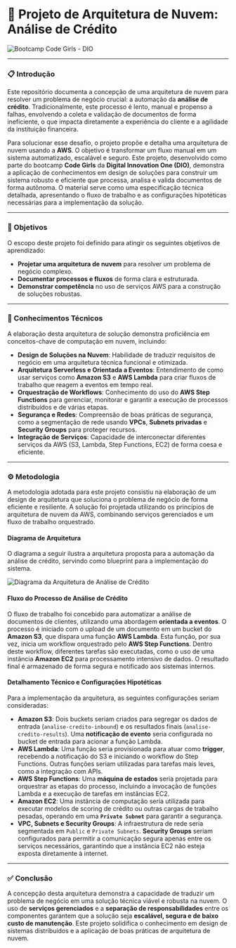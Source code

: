 # 🚀 Projeto de Arquitetura de Nuvem: Análise de Crédito

![Bootcamp Code Girls - DIO](https://img.shields.io/badge/Bootcamp-Code%20Girls%20DIO-blueviolet)

---

### 📋 Introdução

Este repositório documenta a concepção de uma arquitetura de nuvem para resolver um problema de negócio crucial: a automação da **análise de crédito**. Tradicionalmente, este processo é lento, manual e propenso a falhas, envolvendo a coleta e validação de documentos de forma ineficiente, o que impacta diretamente a experiência do cliente e a agilidade da instituição financeira.

Para solucionar esse desafio, o projeto propõe e detalha uma arquitetura de nuvem usando a **AWS**. O objetivo é transformar um fluxo manual em um sistema automatizado, escalável e seguro. Este projeto, desenvolvido como parte do bootcamp **Code Girls** da **Digital Innovation One (DIO)**, demonstra a aplicação de conhecimentos em design de soluções para construir um sistema robusto e eficiente que processa, analisa e valida documentos de forma autônoma. O material serve como uma especificação técnica detalhada, apresentando o fluxo de trabalho e as configurações hipotéticas necessárias para a implementação da solução.

---

### 🎯 Objetivos

O escopo deste projeto foi definido para atingir os seguintes objetivos de aprendizado:

* **Projetar uma arquitetura de nuvem** para resolver um problema de negócio complexo.
* **Documentar processos e fluxos** de forma clara e estruturada.
* **Demonstrar competência** no uso de serviços AWS para a construção de soluções robustas.

---

### 🧠 Conhecimentos Técnicos

A elaboração desta arquitetura de solução demonstra proficiência em conceitos-chave de computação em nuvem, incluindo:

* **Design de Soluções na Nuvem**: Habilidade de traduzir requisitos de negócio em uma arquitetura técnica funcional e otimizada.
* **Arquitetura Serverless e Orientada a Eventos**: Entendimento de como usar serviços como **Amazon S3** e **AWS Lambda** para criar fluxos de trabalho que reagem a eventos em tempo real.
* **Orquestração de Workflows**: Conhecimento do uso do **AWS Step Functions** para gerenciar, monitorar e garantir a execução de processos distribuídos e de várias etapas.
* **Segurança e Redes**: Compreensão de boas práticas de segurança, como a segmentação de rede usando **VPCs**, **Subnets privadas** e **Security Groups** para proteger recursos.
* **Integração de Serviços**: Capacidade de interconectar diferentes serviços da AWS (S3, Lambda, Step Functions, EC2) de forma coesa e eficiente.

---

### ⚙️ Metodologia

A metodologia adotada para este projeto consistiu na elaboração de um design de arquitetura que soluciona o problema de negócio de forma eficiente e resiliente. A solução foi projetada utilizando os princípios de arquitetura de nuvem da AWS, combinando serviços gerenciados e um fluxo de trabalho orquestrado.

#### Diagrama de Arquitetura

O diagrama a seguir ilustra a arquitetura proposta para a automação da análise de crédito, servindo como blueprint para a implementação do sistema.

![Diagrama da Arquitetura de Análise de Crédito](images/diagrama-de-arquitetura.png)

#### Fluxo do Processo de Análise de Crédito

O fluxo de trabalho foi concebido para automatizar a análise de documentos de clientes, utilizando uma abordagem **orientada a eventos**. O processo é iniciado com o upload de um documento em um bucket do **Amazon S3**, que dispara uma função **AWS Lambda**. Esta função, por sua vez, inicia um workflow orquestrado pelo **AWS Step Functions**. Dentro deste workflow, diferentes tarefas são executadas, como o uso de uma instância **Amazon EC2** para processamento intensivo de dados. O resultado final é armazenado de forma segura e notificado aos sistemas internos.

#### Detalhamento Técnico e Configurações Hipotéticas

Para a implementação da arquitetura, as seguintes configurações seriam consideradas:

* **Amazon S3**: Dois buckets seriam criados para segregar os dados de entrada (`analise-credito-inbound`) e os resultados finais (`analise-credito-results`). Uma **notificação de evento** seria configurada no bucket de entrada para acionar a função Lambda.
* **AWS Lambda**: Uma função seria provisionada para atuar como **trigger**, recebendo a notificação do S3 e iniciando o workflow do Step Functions. Outras funções seriam utilizadas para tarefas mais leves, como a integração com APIs.
* **AWS Step Functions**: Uma **máquina de estados** seria projetada para orquestrar as etapas do processo, incluindo a invocação de funções Lambda e a execução de tarefas em instâncias EC2.
* **Amazon EC2**: Uma instância de computação seria utilizada para executar modelos de scoring de crédito ou outras cargas de trabalho pesadas, operando em uma **`Private Subnet`** para garantir a segurança.
* **VPC, Subnets e Security Groups**: A infraestrutura de rede seria segmentada em `Public` e `Private Subnets`. **Security Groups** seriam configurados para permitir a comunicação segura apenas entre os serviços necessários, garantindo que a instância EC2 não esteja exposta diretamente à internet.

---

### ✅ Conclusão

A concepção desta arquitetura demonstra a capacidade de traduzir um problema de negócio em uma solução técnica viável e robusta na nuvem. O uso de **serviços gerenciados** e a **separação de responsabilidades** entre os componentes garantem que a solução seja **escalável, segura e de baixo custo de manutenção**. Este projeto solidifica o conhecimento em design de sistemas distribuídos e a aplicação de boas práticas de arquitetura de nuvem.

